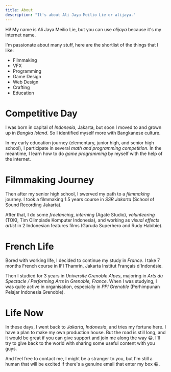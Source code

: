 ```yaml
---
title: About
description: "It's about Ali Jaya Meilio Lie or alijaya."
---
```

Hi! My name is Ali Jaya Meilio Lie, but you can use *alijaya* because it's my internet name.

I'm passionate about many stuff, here are the shortlist of the things that I like:

* Filmmaking
* VFX
* Programming
* Game Design
* Web Design
* Crafting
* Education

# Competitive Day

I was born in capital of *Indonesia*, Jakarta, but soon I moved to and grown up in *Bangka Island*. So I identified myself more with Bangkanese culture.

In my early education journey (elementary, junior high, and senior high school), I participate in several *math and programming competition*. In the meantime, I learn how to do *game programming* by myself with the help of the internet.

# Filmmaking Journey

Then after my senior high school, I swerved my path to a *filmmaking* journey. I took a filmmaking 1.5 years course in *SSR Jakarta* (School of Sound Recording Jakarta).

After that, I do some *freelancing*, *interning* (Agate Studio), *volunteering* (TOKI, Tim Olimpiade Komputer Indonesia), and working as *visual effects artist* in 2 Indonesian features films (Garuda Superhero and Rudy Habibie).

# French Life

Bored with working life, I decided to continue my study in *France*. I take 7 months French course in IFI Thamrin, Jakarta Institut Français d'Indonésie.

Then I studied for 3 years in *Université Grenoble Alpes*, majoring in *Arts du Spectacle / Performing Arts* in *Grenoble, France*. When I was studying, I was quite active in organisation, especially in *PPI Grenoble* (Perhimpunan Pelajar Indonesia Grenoble).

# Life Now

In these days, I went back to *Jakarta, Indonesia*, and tries my fortune here. I have a plan to make my own production house. But the road is still long, and it would be great if you can give support and join me along the way 😀. I'll try to give back to the world with sharing some useful content with you guys.

And feel free to contact me, I might be a stranger to you, but I'm still a human that will be excited if there's a genuine email that enter my box 😀.

<ContactMeButton />